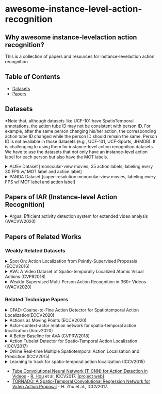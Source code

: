 # awesome-instance-level-action-recognition


## Why awesome instance-levelaction action recognition?

This is a collection of papers and resources for instance-levelaction action recognition


## Table of Contents
- [Datasets](#datasets)
- [Papers](#papers)

## Datasets
*Note that, although datasets like UCF-101 have SpatioTemporal annotations, the action tube ID may not be consistent with person ID. For example, after the same person changing his/her action, the corresponding action tube ID changed while the person ID should remain the same. Person ID is not available in those datasets (e.g., UCF-101, UCF-Sports, JHMDB). It is challenging to using them for instance-level action recognition datasets. We have to use the datasets that not only have an instance-level action label for each person but also have the MOT labels.


 
<details>
<summary>ActEv Dataset [monocular-view movies, 35 action labels, labeling every 30 FPS w/ MOT label and action label]</summary>
 <div align="center">
  <img src="images/ava_demo.gif" width="600px"/>
</div>
 
[link](https://actev.nist.gov/trecvid20#tab_data)
 </details>
 
 
<details>
<summary>PANDA Dataset [super-resolution monocular-view movies, labeling every FPS w/ MOT label and action label]</summary>
 <div align="center">
  <img src="images/panda.png" width="600px"/>
</div>
 
[link](http://www.panda-dataset.com/index.html)
 </details>
 

## Papers of IAR (Instance-level Action Recognition)
<details>
<summary>Argus: Efficient activity detection system for extended video analysis (WACVW2020)</summary>
 
 [pdf](https://openaccess.thecvf.com/content_WACVW_2020/papers/w5/Liu_Argus_Efficient_Activity_Detection_System_for_Extended_Video_Analysis_WACVW_2020_paper.pdf)
 [codes]()
 
@inproceedings{liu2020argus,
  title={Argus: Efficient activity detection system for extended video analysis},
  author={Liu, Wenhe and Kang, Guoliang and Huang, Po-Yao and Chang, Xiaojun and Qian, Yijun and Liang, Junwei and Gui, Liangke and Wen, Jing and Chen, Peng},
  booktitle={Proceedings of the IEEE Winter Conference on Applications of Computer Vision Workshops},
  pages={126--133},
  year={2020}
}
</details>



## Papers of Related Works
### Weakly Related Datasets


<details>
<summary> Spot On: Action Localization from Pointly-Supervised Proposals (ECCV2016)</summary>
 
 (Hollywood2Tubes)[pdf](https://arxiv.org/pdf/1604.07602.pdf)
 
@inproceedings{mettes2016spot,
  title={Spot on: Action localization from pointly-supervised proposals},
  author={Mettes, Pascal and Van Gemert, Jan C and Snoek, Cees GM},
  booktitle={European conference on computer vision},
  pages={437--453},
  year={2016},
  organization={Springer}
}
</details>


<details>
<summary>AVA: A Video Dataset of Spatio-temporally Localized Atomic Visual Actions (CVPR2018)</summary>
 
 (AVA)[pdf](https://arxiv.org/pdf/1705.08421.pdf)
 
@inproceedings{gu2018ava,
  title={Ava: A video dataset of spatio-temporally localized atomic visual actions},
  author={Gu, Chunhui and Sun, Chen and Ross, David A and Vondrick, Carl and Pantofaru, Caroline and Li, Yeqing and Vijayanarasimhan, Sudheendra and Toderici, George and Ricco, Susanna and Sukthankar, Rahul and others},
  booktitle={Proceedings of the IEEE Conference on Computer Vision and Pattern Recognition},
  pages={6047--6056},
  year={2018}
}
</details>


<details>
<summary>Weakly-Supervised Multi-Person Action Recognition in 360◦ Videos (WACV2020)</summary>
 
 [pdf](https://openaccess.thecvf.com/content_WACV_2020/papers/Li_Weakly-Supervised_Multi-Person_Action_Recognition_in_360circ_Videos_WACV_2020_paper.pdf)
 [code](https://github.com/ryukenzen/360action)
 
@inproceedings{li2020weakly,
  title={Weakly-Supervised Multi-Person Action Recognition in 360° Videos},
  author={Li, Junnan and Liu, Jianquan and Wang, Yongkang and Nishimura, Shoji and Kankanhalli, Mohan S},
  booktitle={2020 IEEE Winter Conference on Applications of Computer Vision (WACV)},
  pages={497--505},
  year={2020},
  organization={IEEE}
}
</details>



### Related Technique Papers

<details>
<summary>CFAD: Coarse-to-Fine Action Detector for Spatiotemporal Action Localization(ECCV2020)</summary>
 
 [pdf](https://arxiv.org/pdf/2008.08332.pdf)
 
@inproceedings{li2020cfad,
  title={CFAD: Coarse-to-Fine Action Detector for Spatiotemporal Action Localization},
  author={Li, Yuxi and Lin, Weiyao and See, John and Xu, Ning and Xu, Shugong and Yan, Ke and Yang, Cong},
  booktitle={European Conference on Computer Vision},
  pages={510--527},
  year={2020},
  organization={Springer}
}
</details>




<details>
<summary>Actions as Moving Points (ECCV2020)</summary>
 
 [pdf](https://arxiv.org/pdf/2001.04608.pdf)
 [code](https://github.com/MCG-NJU/MOC-Detector)
 
@article{li2020actions,
  title={Actions as Moving Points},
  author={Li, Yixuan and Wang, Zixu and Wang, Limin and Wu, Gangshan},
  journal={arXiv preprint arXiv:2001.04608},
  year={2020}
}
</details>



<details>
<summary>Actor-context-actor relation network for spatio-temporal action localization (Arxiv2020)</summary>
 
 [pdf](https://arxiv.org/pdf/2006.07976v2.pdf)
 [code](https://github.com/Siyu-C/ACAR-Net)
 
@article{pan2020actor,
  title={Actor-context-actor relation network for spatio-temporal action localization},
  author={Pan, Junting and Chen, Siyu and Shou, Zheng and Shao, Jing and Li, Hongsheng},
  journal={arXiv preprint arXiv:2006.07976},
  url = {https://arxiv.org/pdf/2006.07976v2.pdf},
  year={2020}
}
</details>



<details>
<summary>A Better Baseline for AVA (CVPRW2018)</summary>
 
 [pdf](https://arxiv.org/pdf/1807.10066.pdf)
 
@inproceedings{kalogeiton2017action,
  title={Action tubelet detector for spatio-temporal action localization},
  author={Kalogeiton, Vicky and Weinzaepfel, Philippe and Ferrari, Vittorio and Schmid, Cordelia},
  booktitle={Proceedings of the IEEE International Conference on Computer Vision},
  pages={4405--4413},
  year={2017}
}
</details>



<details>
<summary>Action Tubelet Detector for Spatio-Temporal Action Localization (ICCV2017)</summary>
 
 [pdf](http://thoth.inrialpes.fr/src/ACTdetector/)
 [code](https://github.com/vkalogeiton/caffe/tree/act-detector)
 
@inproceedings{kalogeiton2017action,
  title={Action tubelet detector for spatio-temporal action localization},
  author={Kalogeiton, Vicky and Weinzaepfel, Philippe and Ferrari, Vittorio and Schmid, Cordelia},
  booktitle={Proceedings of the IEEE International Conference on Computer Vision},
  pages={4405--4413},
  year={2017}
}
</details>



<details>
<summary>Online Real-time Multiple Spatiotemporal Action Localisation and Prediction (ICCV2015)</summary>
 
 [pdf](https://arxiv.org/pdf/1611.08563.pdf)
 [code](https://github.com/gurkirt/corrected-UCF101-Annots)
 
@inproceedings{singh2017online,
  title={Online real-time multiple spatiotemporal action localisation and prediction},
  author={Singh, Gurkirt and Saha, Suman and Sapienza, Michael and Torr, Philip HS and Cuzzolin, Fabio},
  booktitle={Proceedings of the IEEE International Conference on Computer Vision},
  pages={3637--3646},
  year={2017}
}
</details>



<details>
<summary>Learning to track for spatio-temporal action localization (ICCV2015)</summary>
 
 [pdf](https://openaccess.thecvf.com/content_iccv_2015/papers/Weinzaepfel_Learning_to_Track_ICCV_2015_paper.pdf)
 
@inproceedings{weinzaepfel2015learning,
  title={Learning to track for spatio-temporal action localization},
  author={Weinzaepfel, Philippe and Harchaoui, Zaid and Schmid, Cordelia},
  booktitle={Proceedings of the IEEE international conference on computer vision},
  pages={3164--3172},
  year={2015}
}
</details>






* [Tube Convolutional Neural Network (T-CNN) for Action Detection in Videos](https://arxiv.org/pdf/1703.10664.pdf) - [R. Hou](http://www.cs.ucf.edu/~rhou/) et al, ICCV2017. [[project web]](http://crcv.ucf.edu/projects/TCNN/)
* [TORNADO: A Spatio-Temporal Convolutional Regression Network for Video Action Proposal](http://openaccess.thecvf.com/content_ICCV_2017/papers/Zhu_TORNADO_A_Spatio-Temporal_ICCV_2017_paper.pdf) - H. Zhu et al., ICCV2017. 
